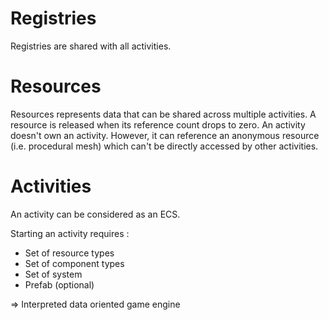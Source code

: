 # Registries

Registries are shared with all activities.

# Resources

Resources represents data that can be shared across multiple activities. A resource is released when its reference count drops to zero. An activity doesn't own an activity. However, it can reference an anonymous resource (i.e. procedural mesh) which can't be directly accessed by other activities.

# Activities

An activity can be considered as an ECS.

Starting an activity requires :
- Set of resource types
- Set of component types
- Set of system
- Prefab (optional)

=> Interpreted data oriented game engine